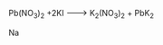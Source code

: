 Pb(NO<sub>3</sub>)<sub>2</sub> +2KI ---> K<sub>2</sub>(NO<sub>3</sub>)<sub>2</sub> + PbK<sub>2</sub>




Na<sub>